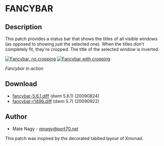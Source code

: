 # FANCYBAR

## Description

This patch provides a status bar that shows the titles of all visible windows
(as opposed to showing just the selected one). When the titles don't completely
fit, they're cropped. The title of the selected window is inverted.

[![Fancybar, no cropping][1]][2] [![Fancybar with cropping][3]][4]

*Fancybar in action*

## Download

 * [fancybar-5.6.1.diff](historical/fancybar-5.6.1.diff) (dwm 5.6.1) (20090824)
 * [fancybar-r1496.diff](fancybar-r1496.diff) (dwm 5.7) (20090922)

## Author

 * Mate Nagy - <mnagy@port70.net>

This patch was inspired by the decorated tabbed layout of Xmonad.

[1]: http://port70.net/~kzed/dwm-5.6.1/dwm-5.6.1-fancybar-1.png.jpg
[2]: http://port70.net/~kzed/dwm-5.6.1/dwm-5.6.1-fancybar-1.png
[3]: http://port70.net/~kzed/dwm-5.6.1/dwm-5.6.1-fancybar-2.png.jpg
[4]: http://port70.net/~kzed/dwm-5.6.1/dwm-5.6.1-fancybar-2.png
